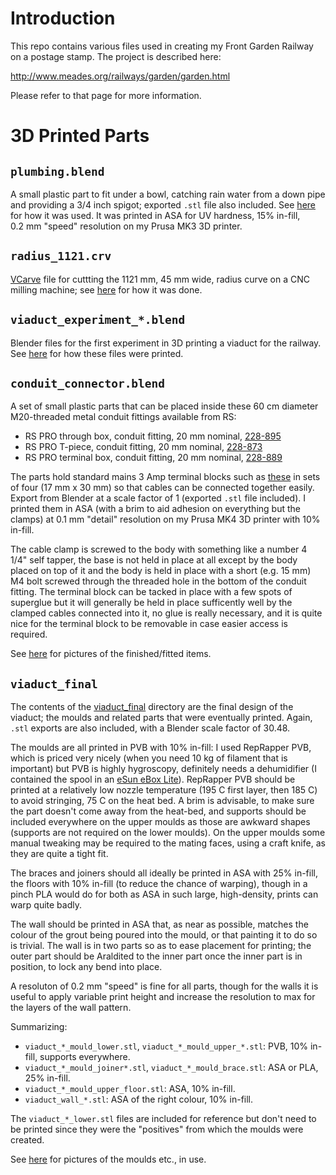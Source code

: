 # Introduction

This repo contains various files used in creating my Front Garden Railway on a postage stamp.  The project is described here:

http://www.meades.org/railways/garden/garden.html

Please refer to that page for more information.

# 3D Printed Parts

## `plumbing.blend`
A small plastic part to fit under a bowl, catching rain water from a down pipe and providing a 3/4&nbsp;inch spigot; exported `.stl` file also included.  See [here](http://www.meades.org/railways/garden/garden.html#plumbing) for how it was used.  It was printed in ASA for UV hardness, 15% in-fill, 0.2&nbsp;mm "speed" resolution on my Prusa MK3 3D printer.

## `radius_1121.crv`
[VCarve](https://www.vectric.com/products/vcarve/) file for cuttting the 1121&nbsp;mm, 45&nbsp;mm wide, radius curve on a CNC milling machine; see [here](https://www.meades.org/railways/garden/garden.html#curve) for how it was done.

## `viaduct_experiment_*.blend`
Blender files for the first experiment in 3D printing a viaduct for the railway.  See [here](https://www.meades.org/railways/garden/garden.html#viaduct_experiment) for how these files were printed.

## `conduit_connector.blend`
A set of small plastic parts that can be placed inside these 60&nbsp;cm diameter M20-threaded metal conduit fittings available from RS:

- RS PRO through box, conduit fitting, 20&nbsp;mm nominal, [228-895](https://uk.rs-online.com/web/p/conduit-fittings/0228895)
- RS PRO T-piece, conduit fitting, 20&nbsp;mm nominal, [228-873](https://uk.rs-online.com/web/p/conduit-fittings/0228873)
- RS PRO terminal box, conduit fitting, 20&nbsp;mm nominal, [228-889](https://uk.rs-online.com/web/p/conduit-fittings/0228889)

The parts hold standard mains 3&nbsp;Amp terminal blocks such as [these](https://www.amazon.co.uk/GTSE-Electrical-Connector-Blocks-Terminal/dp/B08LNWMMHQ) in sets of four (17&nbsp;mm x 30&nbsp;mm) so that cables can be connected together easily.  Export from Blender at a scale factor of 1 (exported `.stl` file included).  I printed them in ASA (with a brim to aid adhesion on everything but the clamps) at 0.1&nbsp;mm "detail" resolution on my Prusa MK4 3D printer with 10% in-fill.

The cable clamp is screwed to the body with something like a number&nbsp;4 1/4" self tapper, the base is not held in place at all except by the body placed on top of it and the body is held in place with a short (e.g. 15&nbsp;mm) M4 bolt screwed through the threaded hole in the bottom of the conduit fitting.  The terminal block can be tacked in place with a few spots of superglue but it will generally be held in place sufficently well by the clamped cables connected into it, no glue is really necessary, and it is quite nice for the terminal block to be removable in case easier access is required.

See [here](https://www.meades.org/railways/garden/garden.html#piping_and_wiring) for pictures of the finished/fitted items.

## `viaduct_final`
The contents of the [viaduct_final](/viaduct_final) directory are the final design of the viaduct; the moulds and related parts that were eventually printed.  Again, `.stl` exports are also included, with a Blender scale factor of 30.48.

The moulds are all printed in PVB with 10% in-fill: I used RepRapper PVB, which is priced very nicely (when you need 10&nbsp;kg of filament that is important) but PVB is highly hygroscopy, definitely needs a dehumidifier (I contained the spool in an [eSun eBox Lite](https://www.esun3d.com/ebox_lite-product/)).  RepRapper PVB should be printed at a relatively low nozzle temperature (195&nbsp;C first layer, then 185&nbsp;C) to avoid stringing, 75&nbsp;C on the heat bed.  A brim is advisable, to make sure the part doesn't come away from the heat-bed, and supports should be included everywhere on the upper moulds as those are awkward shapes (supports are not required on the lower moulds).  On the upper moulds some manual tweaking may be required to the mating faces, using a craft knife, as they are quite a tight fit.

The braces and joiners should all ideally be printed in ASA with 25% in-fill, the floors with 10% in-fill (to reduce the chance of warping), though in a pinch PLA would do for both as ASA in such large, high-density, prints can warp quite badly.

The wall should be printed in ASA that, as near as possible, matches the colour of the grout being poured into the mould, or that painting it to do so is trivial.  The wall is in two parts so as to ease placement for printing; the outer part should be Araldited to the inner part once the inner part is in position, to lock any bend into place.

A resoluton of 0.2&nbsp;mm "speed" is fine for all parts, though for the walls it is useful to apply variable print height and increase the resolution to max for the layers of the wall pattern.

Summarizing:

- `viaduct_*_mould_lower.stl`, `viaduct_*_mould_upper_*.stl`: PVB, 10% in-fill, supports everywhere.
- `viaduct_*_mould_joiner*.stl`, `viaduct_*_mould_brace.stl`: ASA or PLA, 25% in-fill.
- `viaduct_*_mould_upper_floor.stl`: ASA, 10% in-fill.
- `viaduct_wall_*.stl`: ASA of the right colour, 10% in-fill.

The `viaduct_*_lower.stl` files are included for reference but don't need to be printed since they were the "positives" from which the moulds were created.

See [here](https://www.meades.org/railways/garden/garden.html#viaduct_manufacture_begins) for pictures of the moulds etc., in use.

